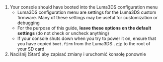 1. Your console should have booted into the Luma3DS configuration menu
   - Luma3DS configuration menu are settings for the Luma3DS custom firmware. Many of these settings may be useful for customization or debugging
   - For the purpose of this guide, **leave these options on the default settings** (do not check or uncheck anything)
   - If your console shuts down when you try to power it on, ensure that you have copied `boot.firm` from the Luma3DS `.zip` to the root of your SD card
2. Naciśnij (Start) aby zapisać zmiany i uruchomić konsolę ponownie
